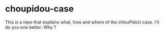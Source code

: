# choupidou-case
This is a repo that explains what, how and where of the cHouPidoU case. I'll do you one better: Why ?
